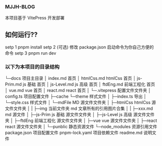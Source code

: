 ### MJJH-BLOG

本项目基于 VitePress 开发部署

## 如何运行??

setp 1 pnpm install
setp 2 (可选) 修改 package.json 启动命令为你自己方便的命令
setp 3 pnpm run dev

### 以下为本项目的目录结构

└─docs 项目主目录
│ index.md 首页
│ htmlCss.md htmlCss 首页
│ js-Prim.md js 基础 首页
│ js-Level.md js 高级 首页
│ ftdEng.md 前端工程化 首页
│ vue.md vue 首页
│ react.md react 首页
│
└─.vitepress 配置文件文件夹
│ config.ts 项目配置文件
├─cache
└─theme 样式文件
│ ├─index.ts 导出
│ └─style.css 样式文件
│
└─mdFile MD 源文件文件夹
│ ├─htmlCss htmlCss 源文件文件夹
│ | ├─img 当前文件夹 md 文章所有的引用图片合集
│ | ├─xxx.md md 源文件
│ ├─js-Prim js 基础 源文件文件夹
│ ├─js-Level js 高级 源文件文件夹
│ ├─ftdEng 前端工程化 源文件文件夹
│ ├─vue vue 源文件文件夹
│ ├─react react 源文件文件夹
│
└─punblic 静态资源文件
└─node_modules 资源引用文件
package.json 项目配置文件
pnpm-lock.yaml 项目依赖文件
readme.md 说明文件
